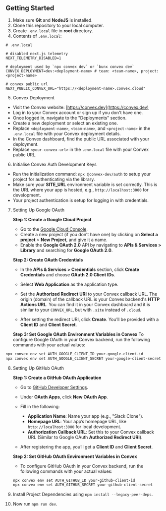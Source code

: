 ## Getting Started

1. Make sure **Git** and **NodeJS** is installed.
2. Clone this repository to your local computer.
3. Create `.env.local` file in **root** directory.
4. Contents of `.env.local`:

```env
# .env.local

# disabled next.js telemetry
NEXT_TELEMETRY_DISABLED=1

# deployment used by `npx convex dev` or `bunx convex dev`
CONVEX_DEPLOYMENT=dev:<deployment-name> # team: <team-name>, project: <project-name>

# convex public url
NEXT_PUBLIC_CONVEX_URL="https://<deployment-name>.convex.cloud"

```

5. Convex Deployment

- Visit the Convex website: [https://convex.dev](https://convex.dev)
- Log in to your Convex account or sign up if you don't have one.
- Once logged in, navigate to the "Deployments" section.
- Create a new deployment or select an existing one.
- Replace `<deployment-name>`, `<team-name>`, and `<project-name>` in the `.env.local` file with your Convex deployment details.
- In the Convex dashboard, find the public URL associated with your deployment.
- Replace `<your-convex-url>` in the `.env.local` file with your Convex public URL.

6. Initialise Convex Auth Development Keys

- Run the initialization command: `npx @convex-dev/auth` to setup your project for authenticating via the library.
- Make sure your **SITE_URL** environment variable is set correctly. This is the URL where your app is hosted, e.g., `http://localhost:3000` for development.
- Your project authentication is setup for logging in with credentials.

7. Setting Up Google OAuth

    **Step 1: Create a Google Cloud Project**
  
    - Go to the [Google Cloud Console](https://console.cloud.google.com/).
    - Create a new project (if you don’t have one) by clicking on **Select a project** > **New Project**, and give it a name.
    - Enable the **Google OAuth 2.0** API by navigating to **APIs & Services > Library** and searching for **Google OAuth 2.0**.

    **Step 2: Create OAuth Credentials**
    
    - In the **APIs & Services > Credentials** section, click **Create Credentials** and choose **OAuth 2.0 Client IDs**.
    - Select **Web Application** as the application type.
    - Set the **Authorized Redirect URI** to your Convex callback URL. The origin (domain) of the callback URL is your Convex backend's **HTTP Actions URL**. You can find it in your Convex dashboard and it is similar to your `CONVEX_URL`, but with `.site` instead of `.cloud`.

    - After setting the redirect URI, click **Create**. You’ll be provided with a **Client ID** and **Client Secret**.

    **Step 3: Set Google OAuth Environment Variables in Convex**
    To configure Google OAuth in your Convex backend, run the following commands with your actual values:

```bash
npx convex env set AUTH_GOOGLE_CLIENT_ID your-google-client-id
npx convex env set AUTH_GOOGLE_CLIENT_SECRET your-google-client-secret
```

8. Setting Up GitHub OAuth

    **Step 1: Create a GitHub OAuth Application**
    
    - Go to [GitHub Developer Settings](https://github.com/settings/developers).
    - Under **OAuth Apps**, click **New OAuth App**.
    - Fill in the following:
    
      - **Application Name**: Name your app (e.g., "Slack Clone").
      - **Homepage URL**: Your app’s homepage URL, like `http://localhost:3000` for local development.
      - **Authorization Callback URL**: Set this to your Convex callback URL (Similar to Google OAuth **Authorized Redirect URI**).
    
    - After registering the app, you’ll get a **Client ID** and **Client Secret**.

    **Step 2: Set GitHub OAuth Environment Variables in Convex**
    
    - To configure GitHub OAuth in your Convex backend, run the following commands with your actual values:
    
    ```bash
    npx convex env set AUTH_GITHUB_ID your-github-client-id
    npx convex env set AUTH_GITHUB_SECRET your-github-client-secret
    ```
    
9. Install Project Dependencies using `npm install --legacy-peer-deps`.

10. Now run `npm run dev`.
